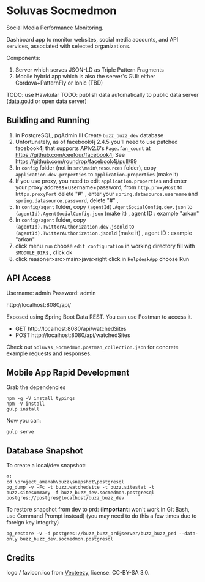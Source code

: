 # Soluvas Socmedmon

Social Media Performance Monitoring.

Dashboard app to monitor websites, social media accounts, and API services, associated with selected organizations.

Components:

1. Server which serves JSON-LD as Triple Pattern Fragments
2. Mobile hybrid app which is also the server's GUI: either Cordova+PatternFly or Ionic (TBD)

TODO: use Hawkular
TODO: publish data automatically to public data server (data.go.id or open data server)

## Building and Running

1. in PostgreSQL, pgAdmin III Create `buzz_buzz_dev` database
2. Unfortunately, as of facebook4j 2.4.5 you'll need to use patched facebook4j that supports APIv2.6's `Page.fan_count` at https://github.com/ceefour/facebook4j
    See https://github.com/roundrop/facebook4j/pull/99
2. In `config` folder (not in `src\main\resources` folder), copy `application.dev.properties` to `application.properties` (make it)
3. If you use proxy, you need to edit `application.properties` and enter your proxy address+username+password, from `http.proxyHost` to `https.proxyPort` delete "#" , 
    enter your `spring.datasource.username` and `spring.datasource.password`,  delete "#" ,
4. In `config/agent` folder, copy `(agentId).AgentSocialConfig.dev.json` to `(agentId).AgentSocialConfig.json` (make it) , agent ID : example "arkan"
5. In `config/agent` folder, copy `(agentId).TwitterAuthorization.dev.jsonld` to `(agentId).TwitterAuthorization.jsonld` (make it) , agent ID : example "arkan"
6. click menu `run` choose `edit configuration` in working directory fill with `$MODULE_DIR$` , click ok
7. click reasoner>src>main>java>right click in `HelpdeskApp` choose Run

## API Access

Username: admin Password: admin

http://localhost:8080/api/

Exposed using Spring Boot Data REST. You can use Postman to access it.

* GET http://localhost:8080/api/watchedSites
* POST http://localhost:8080/api/watchedSites

Check out `Soluvas_Socmedmon.postman_collection.json` for concrete example requests and responses.

## Mobile App Rapid Development

Grab the dependencies

    npm -g -V install typings
    npm -V install
    gulp install

Now you can:

    gulp serve

## Database Snapshot

To create a local/dev snapshot:

    e:
    cd \project_amanah\buzz\snapshot\postgresql
    pg_dump -v -Fc -t buzz.watchedsite -t buzz.sitestat -t buzz.sitesummary -f buzz_buzz_dev.socmedmon.postgresql postgres://postgres@localhost/buzz_buzz_dev

To restore snapshot from dev to prd: (**Important:** won't work in Git Bash, use Command Prompt instead)
(you may need to do this a few times due to foreign key integrity)

    pg_restore -v -d postgres://buzz_buzz_prd@server/buzz_buzz_prd --data-only buzz_buzz_dev.socmedmon.postgresql


## Credits

logo / favicon.ico from [Vecteezy](https://www.iconfinder.com/icons/532777/analyze_glass_graphs_magnifier_monitoring_seo_tablet_icon), license: CC-BY-SA 3.0.
